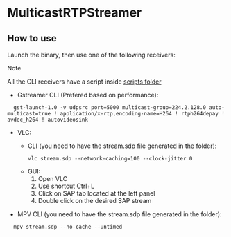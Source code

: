 # MulticastRTPStreamer

## How to use

Launch the binary, then use one of the following receivers:

> [!NOTE]  
> All the CLI receivers have a script inside [scripts folder](./scripts/)

- Gstreamer CLI (Prefered based on performance):
```
  gst-launch-1.0 -v udpsrc port=5000 multicast-group=224.2.128.0 auto-multicast=true ! application/x-rtp,encoding-name=H264 ! rtph264depay ! avdec_h264 ! autovideosink
```

- VLC:
  - CLI (you need to have the stream.sdp file generated in the folder):
    ```
    vlc stream.sdp --network-caching=100 --clock-jitter 0
    ```
  - GUI:
    1. Open VLC
    2. Use shortcut Ctrl+L
    3. Click on SAP tab located at the left panel
    4. Double click on the desired SAP stream  

- MPV CLI (you need to have the stream.sdp file generated in the folder):
```
  mpv stream.sdp --no-cache --untimed
```